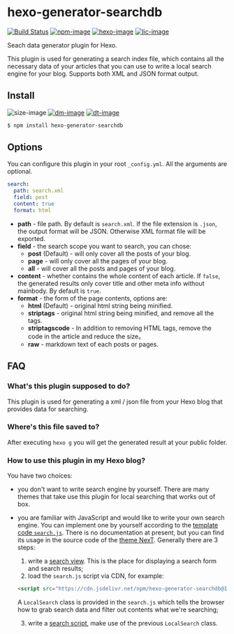 # hexo-generator-searchdb

[![Build Status][github-image]][github-url]
[![npm-image]][npm-url]
[![hexo-image]][hexo-url]
[![lic-image]](LICENSE)

Seach data generator plugin for Hexo.

This plugin is used for generating a search index file, which contains all the necessary data of your articles that you can use to write a local search engine for your blog. Supports both XML and JSON format output.

## Install

![size-image]
[![dm-image]][npm-url]
[![dt-image]][npm-url]

```bash
$ npm install hexo-generator-searchdb
```

## Options

You can configure this plugin in your root `_config.yml`. All the arguments are optional.

``` yaml
search:
  path: search.xml
  field: post
  content: true
  format: html
```

- **path** - file path. By default is `search.xml`. If the file extension is `.json`, the output format will be JSON. Otherwise XML format file will be exported.
- **field** - the search scope you want to search, you can chose:
  * **post** (Default) - will only cover all the posts of your blog.
  * **page** - will only cover all the pages of your blog.
  * **all** - will cover all the posts and pages of your blog.
- **content** - whether contains the whole content of each article. If `false`, the generated results only cover title and other meta info without mainbody. By default is `true`.
- **format** - the form of the page contents, options are:
  * **html** (Default) - original html string being minified.
  * **striptags** - original html string being minified, and remove all the tags.
  * **striptagscode** - In addition to removing HTML tags, remove the code in the article and reduce the size。
  * **raw** - markdown text of each posts or pages.

## FAQ

### What's this plugin supposed to do?

This plugin is used for generating a xml / json file from your Hexo blog that provides data for searching.

### Where's this file saved to?

After executing `hexo g` you will get the generated result at your public folder.

### How to use this plugin in my Hexo blog?

You have two choices:

* you don't want to write search engine by yourself. There are many themes that take use this plugin for local searching that works out of box.
* you are familiar with JavaScript and would like to write your own search engine. You can implement one by yourself according to the [template code `search.js`](https://github.com/next-theme/hexo-generator-searchdb/blob/main/dist/search.js). There is no documentation at present, but you can find its usage in the source code of the [theme NexT](https://github.com/next-theme/hexo-theme-next). Generally there are 3 steps:
  1. write a [search view](https://github.com/next-theme/hexo-theme-next/blob/v8.8.0/layout/_partials/search/localsearch.njk). This is the place for displaying a search form and search results;
  2. load the `search.js` script via CDN, for example:
  ```html
  <script src="https://cdn.jsdelivr.net/npm/hexo-generator-searchdb@1.4.0/dist/search.js"></script>
  ```
  A `LocalSearch` class is provided in the `search.js` which tells the browser how to grab search data and filter out contents what we're searching;

  3. write a [search script](https://github.com/next-theme/hexo-theme-next/blob/v8.8.0/source/js/third-party/search/local-search.js), make use of the previous `LocalSearch` class.

[github-image]: https://img.shields.io/github/actions/workflow/status/next-theme/hexo-generator-searchdb/linter.yml?branch=main&style=flat-square
[npm-image]: https://img.shields.io/npm/v/hexo-generator-searchdb?style=flat-square
[hexo-image]: https://img.shields.io/badge/hexo-%3E%3D%203.0-blue?style=flat-square
[lic-image]: https://img.shields.io/npm/l/hexo-generator-searchdb?style=flat-square

[size-image]: https://img.shields.io/github/languages/code-size/next-theme/hexo-generator-searchdb?style=flat-square
[dm-image]: https://img.shields.io/npm/dm/hexo-generator-searchdb?style=flat-square
[dt-image]: https://img.shields.io/npm/dt/hexo-generator-searchdb?style=flat-square

[github-url]: https://github.com/next-theme/hexo-generator-searchdb/actions?query=workflow%3ALinter
[npm-url]: https://www.npmjs.com/package/hexo-generator-searchdb
[hexo-url]: https://hexo.io
